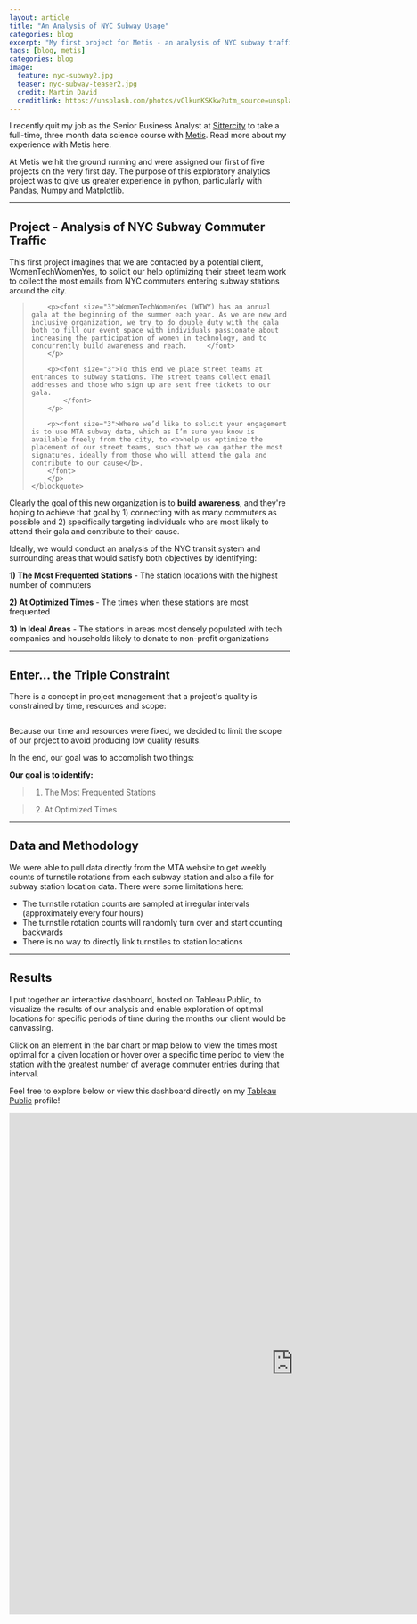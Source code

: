 ```yaml
---
layout: article
title: "An Analysis of NYC Subway Usage"
categories: blog
excerpt: "My first project for Metis - an analysis of NYC subway traffic"
tags: [blog, metis]
categories: blog
image:
  feature: nyc-subway2.jpg
  teaser: nyc-subway-teaser2.jpg
  credit: Martin David 
  creditlink: https://unsplash.com/photos/vClkunKSKkw?utm_source=unsplash&utm_medium=referral&utm_content=creditCopyText
---
```


I recently quit my job as the Senior Business Analyst at [Sittercity](https://www.sittercity.com/) to take a full-time, three month data science course with [Metis](https://www.thisismetis.com/). Read more about my experience with Metis here. 

At Metis we hit the ground running and were assigned our first of five projects on the very first day. The purpose of this exploratory analytics project was to give us greater experience in python, particularly with Pandas, Numpy and Matplotlib.

___

## Project - Analysis of NYC Subway Commuter Traffic

This first project imagines that we are contacted by a potential client, WomenTechWomenYes, to solicit our help optimizing their street team work to collect the most emails from NYC commuters entering subway stations around the city. 

<div id="awesome">
	<blockquote>
		
		<p><font size="3">WomenTechWomenYes (WTWY) has an annual gala at the beginning of the summer each year. As we are new and inclusive organization, we try to do double duty with the gala both to fill our event space with individuals passionate about increasing the participation of women in technology, and to concurrently build awareness and reach.		</font>
		</p>

		<p><font size="3">To this end we place street teams at entrances to subway stations. The street teams collect email addresses and those who sign up are sent free tickets to our gala.
			</font>
		</p>

		<p><font size="3">Where we’d like to solicit your engagement is to use MTA subway data, which as I’m sure you know is available freely from the city, to <b>help us optimize the placement of our street teams, such that we can gather the most signatures, ideally from those who will attend the gala and contribute to our cause</b>.
		</font>
		</p>
	</blockquote>
</div>


Clearly the goal of this new organization is to **build awareness**, and they're hoping to achieve that goal by 1) connecting with as many commuters as possible and 2) specifically targeting individuals who are most likely to attend their gala and contribute to their cause. 

Ideally, we would conduct an analysis of the NYC transit system and surrounding areas that would satisfy both objectives by identifying:

**1) The Most Frequented Stations** - The station locations with the highest number of commuters

**2) At Optimized Times** - The times when these stations are most frequented

**3) In Ideal Areas** - The stations in areas most densely populated with tech companies and households likely to donate to non-profit organizations

___

## Enter... the Triple Constraint

There is a concept in project management that a project's quality is constrained by time, resources and scope:

 <center><figure>
	<img src="http://ptgmedia.pearsoncmg.com/images/intro_9780133839753/elementLinks/01fig01.jpg" alt="">
</figure></center>

Because our time and resources were fixed, we decided to limit the scope of our project to avoid producing low quality results.

In the end, our goal was to accomplish two things:

**Our goal is to identify:**

> 1) The Most Frequented Stations

> 2) At Optimized Times

___

## Data and Methodology

We were able to pull data directly from the MTA website to get weekly counts of turnstile rotations from each subway station and also a file for subway station location data. There were some limitations here:

- The turnstile rotation counts are sampled at irregular intervals (approximately every four hours)
- The turnstile rotation counts will randomly turn over and start counting backwards
- There is no way to directly link turnstiles to station locations

___

## Results

I put together an interactive dashboard, hosted on Tableau Public, to visualize the results of our analysis and enable exploration of optimal locations for specific periods of time during the months our client would be canvassing.

Click on an element in the bar chart or map below to view the times most optimal for a given location or hover over a specific time period to view the station with the greatest number of average commuter entries during that interval.

Feel free to explore below or view this dashboard directly on my [Tableau Public](https://public.tableau.com/profile/tiffany.moeller#!/vizhome/MTA-Entry-Traffic-Dash/StationLocationsandTimes) profile!

<center><iframe src="https://public.tableau.com/views/MTA-Entry-Traffic-Dash/StationLocationsandTimes?:showVizHome=no&:embed=true" width="1020" height="900" frameborder="0"></iframe></center>
 
